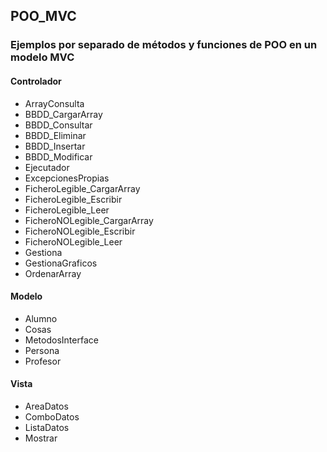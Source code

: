 ## POO_MVC
### Ejemplos por separado de métodos y funciones de POO en un modelo MVC
#### Controlador 
- ArrayConsulta
- BBDD_CargarArray
- BBDD_Consultar
- BBDD_Eliminar
- BBDD_Insertar
- BBDD_Modificar
- Ejecutador
- ExcepcionesPropias
- FicheroLegible_CargarArray
- FicheroLegible_Escribir
- FicheroLegible_Leer
- FicheroNOLegible_CargarArray
- FicheroNOLegible_Escribir
- FicheroNOLegible_Leer
- Gestiona
- GestionaGraficos
- OrdenarArray
#### Modelo
- Alumno
- Cosas
- MetodosInterface
- Persona
- Profesor
#### Vista
- AreaDatos
- ComboDatos
- ListaDatos
- Mostrar
